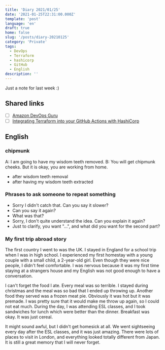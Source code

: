 ```yaml
---
title: 'Diary 2021/01/25'
date: '2021-01-25T22:31:00.000Z'
template: 'post'
language: 'en'
draft: true
home: false
slug: '/posts/diary-20210125'
category: 'Private'
tags:
  - DevOps
  - Terraform
  - hashicorp
  - GitHub
  - English
description: ''
---
```


Just a note for last week :)

## Shared links

- [ ] [Amazon DevOps Guru](https://aws.amazon.com/devops-guru/)<br/>
- [ ] [Integrating Terraform into your GitHub Actions with HashiCorp](https://www.twitch.tv/videos/883762668)<br/>

## English

### chipmunk

A: I am going to have my wisdom teeth removed.
B: You will get chipmunk cheeks. But it is okay, you are working from home.

- after wisdom teeth removal
- after having my wisdom teeth extracted

### Phrases to ask someone to repeat something

- Sorry I didn't catch that. Can you say it slower?
- Can you say it again?
- What was that?
- Sorry, I don't quite understand the idea. Can you explain it again?
- Just to clarify, you want "...", and what did you want for the second part?

### My first trip abroad story

The first country I went to was the UK. I stayed in England for a school trip when I was in high school. I experienced my first homestay with a young couple with a small child, a 2-year-old girl. Even though they were nice people, I didn't feel comfortable. I was nervous because it was my first time staying at a strangers house and my English was not good enough to have a conversation.

I can't forget the food I ate. Every meal was so terrible. I stayed during christmas and the meal was so bad that I ended up throwing up. Another food they served was a frozen meat pie. Obviously it was hot but it was premade. I was pretty sure that it would make me throw up again, so I could not eat much. During the day, I was attending ESL classes, and I took sandwiches for lunch which were better than the dinner. Breakfast was okay. It was just cereal.

It might sound awful, but I didn't get homesick at all. We went sightseeing every day after the ESL classes, and it was just amazing. There were lots of places to visit in London, and everything looked totally different from Japan. It is still a great memory that I will never forget.
